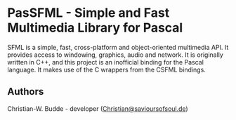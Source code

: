 PasSFML - Simple and Fast Multimedia Library for Pascal
=======================================================

SFML is a simple, fast, cross-platform and object-oriented multimedia API. It provides access to windowing, graphics,
audio and network.
It is originally written in C++, and this project is an inofficial binding for the Pascal language. It makes use of the C wrappers from the CSFML bindings.

Authors
-------

Christian-W. Budde - developer (Christian@savioursofsoul.de)